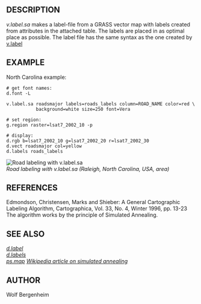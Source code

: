 ## DESCRIPTION

*v.label.sa* makes a label-file from a GRASS vector map with labels
created from attributes in the attached table. The labels are placed in
as optimal place as possible. The label file has the same syntax as the
one created by [v.label](v.label.md)

## EXAMPLE

North Carolina example:

```shell
# get font names:
d.font -L

v.label.sa roadsmajor labels=roads_labels column=ROAD_NAME color=red \
           background=white size=250 font=Vera

# set region:
g.region raster=lsat7_2002_10 -p

# display:
d.rgb b=lsat7_2002_10 g=lsat7_2002_20 r=lsat7_2002_30
d.vect roadsmajor col=yellow
d.labels roads_labels
```

![Road labeling with v.label.sa](v_label_sa.jpg)  
*Road labeling with v.label.sa (Raleigh, North Carolina, USA, area)*

## REFERENCES

Edmondson, Christensen, Marks and Shieber: A General Cartographic
Labeling Algorithm, Cartographica, Vol. 33, No. 4, Winter 1996, pp.
13-23 The algorithm works by the principle of Simulated Annealing.

## SEE ALSO

*[d.label](v.labels.md)  
[d.labels](d.labels.md)  
[ps.map](ps.map.md) [Wikipedia article on simulated
annealing](https://en.wikipedia.org/wiki/Simulated_Annealing)*  

## AUTHOR

Wolf Bergenheim
